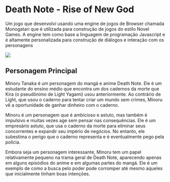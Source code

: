 # Death Note - Rise of New God

Um jogo que desenvolvi usando uma engine de jogos de Browser chamada Monogatari que é utilizada para construção de jogos do estilo Novel Games. A engine tem como base a linguagem de programação Javascript e é altamente personalizada para construção de diálogos e interação com os personagens

<img src = "https://upload.wikimedia.org/wikipedia/commons/thumb/1/18/Death_Note_logo.jpg/1200px-Death_Note_logo.jpg">

## Personagem Principal
Minoru Tanaka é um personagem do mangá e anime Death Note. Ele é um estudante do ensino médio que encontra um dos cadernos da morte que Kira (o pseudônimo de Light Yagami) usou anteriormente. Ao contrário de Light, que usou o caderno para tentar criar um mundo sem crimes, Minoru vê a oportunidade de ganhar dinheiro com o caderno.

Minoru é um personagem que é ambicioso e astuto, mas também é impulsivo e muitas vezes age sem pensar nas consequências. Ele é um empresário astuto, que usa o caderno da morte para eliminar seus concorrentes e expandir seu império de negócios. No entanto, ele subestima o perigo que o caderno representa e é eventualmente pego pela polícia.

Embora seja um personagem interessante, Minoru tem um papel relativamente pequeno na trama geral de Death Note, aparecendo apenas em alguns episódios do anime e em algumas partes do mangá. Ele é um exemplo de como a busca pelo poder pode corromper até mesmo aqueles que inicialmente tinham boas intenções.
